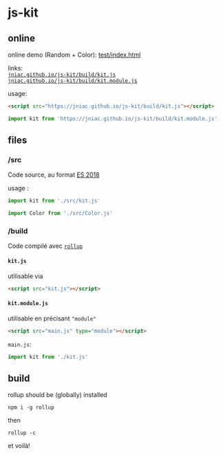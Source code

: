 # js-kit

## online

online demo (Random + Color): [test/index.html](https://jniac.github.io/js-kit/test/)  

links:  
[`jniac.github.io/js-kit/build/kit.js`](https://jniac.github.io/js-kit/build/kit.js)  
[`jniac.github.io/js-kit/build/kit.module.js`](https://jniac.github.io/js-kit/build/kit.module.js)  

usage:  
```html
<script src="https://jniac.github.io/js-kit/build/kit.js"></script>
```
```javascript
import kit from 'https://jniac.github.io/js-kit/build/kit.module.js'
```
## files

### /src

Code source, au format [ES 2018](https://flaviocopes.com/es2018/)

usage :
```javascript
import kit from './src/kit.js'
```
```javascript
import Color from './src/Color.js'
```

### /build

Code compilé avec [`rollup`](https://rollupjs.org/guide/en/)

#### `kit.js`  
utilisable via
```html
<script src="kit.js"></script>
```

#### `kit.module.js`  
utilisable en précisant `"module"`
```html
<script src="main.js" type="module"></script>
```
`main.js`:
```javascript
import kit from './kit.js'
```

## build
rollup should be (globally) installed
```shell
npm i -g rollup
```
then
```shell
rollup -c
```
et voilà!
